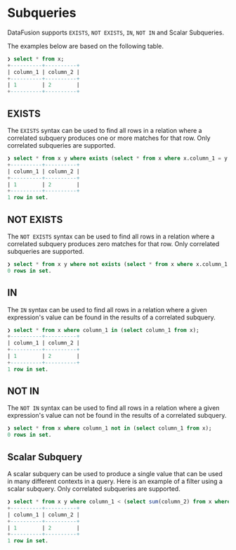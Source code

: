<!---
  Licensed to the Apache Software Foundation (ASF) under one
  or more contributor license agreements.  See the NOTICE file
  distributed with this work for additional information
  regarding copyright ownership.  The ASF licenses this file
  to you under the Apache License, Version 2.0 (the
  "License"); you may not use this file except in compliance
  with the License.  You may obtain a copy of the License at

    http://www.apache.org/licenses/LICENSE-2.0

  Unless required by applicable law or agreed to in writing,
  software distributed under the License is distributed on an
  "AS IS" BASIS, WITHOUT WARRANTIES OR CONDITIONS OF ANY
  KIND, either express or implied.  See the License for the
  specific language governing permissions and limitations
  under the License.
-->

# Subqueries

DataFusion supports `EXISTS`, `NOT EXISTS`, `IN`, `NOT IN` and Scalar Subqueries.

The examples below are based on the following table.

```sql
❯ select * from x;
+----------+----------+
| column_1 | column_2 |
+----------+----------+
| 1        | 2        |
+----------+----------+
```

## EXISTS

The `EXISTS` syntax can be used to find all rows in a relation where a correlated subquery produces one or more matches
for that row. Only correlated subqueries are supported.

```sql
❯ select * from x y where exists (select * from x where x.column_1 = y.column_1);
+----------+----------+
| column_1 | column_2 |
+----------+----------+
| 1        | 2        |
+----------+----------+
1 row in set.
```

## NOT EXISTS

The `NOT EXISTS` syntax can be used to find all rows in a relation where a correlated subquery produces zero matches
for that row. Only correlated subqueries are supported.

```sql
❯ select * from x y where not exists (select * from x where x.column_1 = y.column_1);
0 rows in set.
```

## IN

The `IN` syntax can be used to find all rows in a relation where a given expression's value can be found in the
results of a correlated subquery.

```sql
❯ select * from x where column_1 in (select column_1 from x);
+----------+----------+
| column_1 | column_2 |
+----------+----------+
| 1        | 2        |
+----------+----------+
1 row in set.
```

## NOT IN

The `NOT IN` syntax can be used to find all rows in a relation where a given expression's value can not be found in the
results of a correlated subquery.

```sql
❯ select * from x where column_1 not in (select column_1 from x);
0 rows in set.
```

## Scalar Subquery

A scalar subquery can be used to produce a single value that can be used in many different contexts in a query. Here
is an example of a filter using a scalar subquery. Only correlated subqueries are supported.

```sql
❯ select * from x y where column_1 < (select sum(column_2) from x where x.column_1 = y.column_1);
+----------+----------+
| column_1 | column_2 |
+----------+----------+
| 1        | 2        |
+----------+----------+
1 row in set.
```
